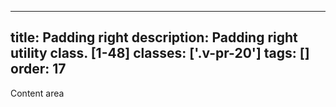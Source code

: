 <!--
 *              © 2025 Visa
 *
 * Licensed under the Apache License, Version 2.0 (the "License");
 * you may not use this file except in compliance with the License.
 * You may obtain a copy of the License at
 *
 *         http://www.apache.org/licenses/LICENSE-2.0
 *
 * Unless required by applicable law or agreed to in writing, software
 * distributed under the License is distributed on an "AS IS" BASIS,
 * WITHOUT WARRANTIES OR CONDITIONS OF ANY KIND, either express or implied.
 * See the License for the specific language governing permissions and
 * limitations under the License.
 *
 -->
---
title: Padding right
description: Padding right utility class. [1-48]
classes: ['.v-pr-20']
tags: []
order: 17
---

<div class="v-flex">
  <div class="v-flex v-pr-20" style="background: var(--palette-default-surface-highlight); border: 1px dashed var(--palette-default-active-subtle);">
    <div class="v-surface content-card">
      Content area
    </div>
  </div>
</div>
